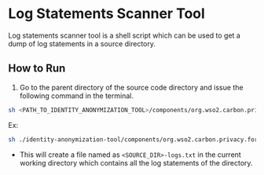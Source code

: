 # Log Statements Scanner Tool

Log statements scanner tool is a shell script which can be used to get a dump of log statements in a source directory.

## How to Run

1. Go to the parent directory of the source code directory and issue the following command in the terminal.

```bash
sh <PATH_TO_IDENTITY_ANONYMIZATION_TOOL>/components/org.wso2.carbon.privacy.forgetme.log-statements-scanner/src/main/bin/logs_scanner.sh <SOURCE_DIR>
```

Ex:
```bash
sh ./identity-anonymization-tool/components/org.wso2.carbon.privacy.forgetme.log-statements-scanner/src/main/bin/logs_scanner.sh carbon-analytics-common
```

* This will create a file named as `<SOURCE_DIR>-logs.txt` in the current working directory which contains all the log statements of the directory.

